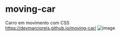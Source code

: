 # moving-car
Carro em movimento com CSS<br>
https://devmarcioreis.github.io/moving-car/
![image](https://user-images.githubusercontent.com/107413382/202465096-1b46e11d-ba23-478e-b89f-9bcc19d7e2ca.png)

